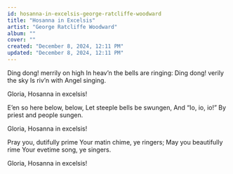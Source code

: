 ```yaml
---
id: hosanna-in-excelsis-george-ratcliffe-woodward
title: "Hosanna in Excelsis"
artist: "George Ratcliffe Woodward"
album: ""
cover: ""
created: "December 8, 2024, 12:11 PM"
updated: "December 8, 2024, 12:11 PM"
---
```


Ding dong! merrily on high
In heav’n the bells are ringing:
Ding dong! verily the sky
Is riv’n with Angel singing.

Gloria,
Hosanna in excelsis!

E’en so here below, below,
Let steeple bells be swungen,
And “Io, io, io!”
By priest and people sungen.

Gloria,
Hosanna in excelsis!

Pray you, dutifully prime
Your matin chime, ye ringers;
May you beautifully rime
Your evetime song, ye singers.

Gloria,
Hosanna in excelsis!